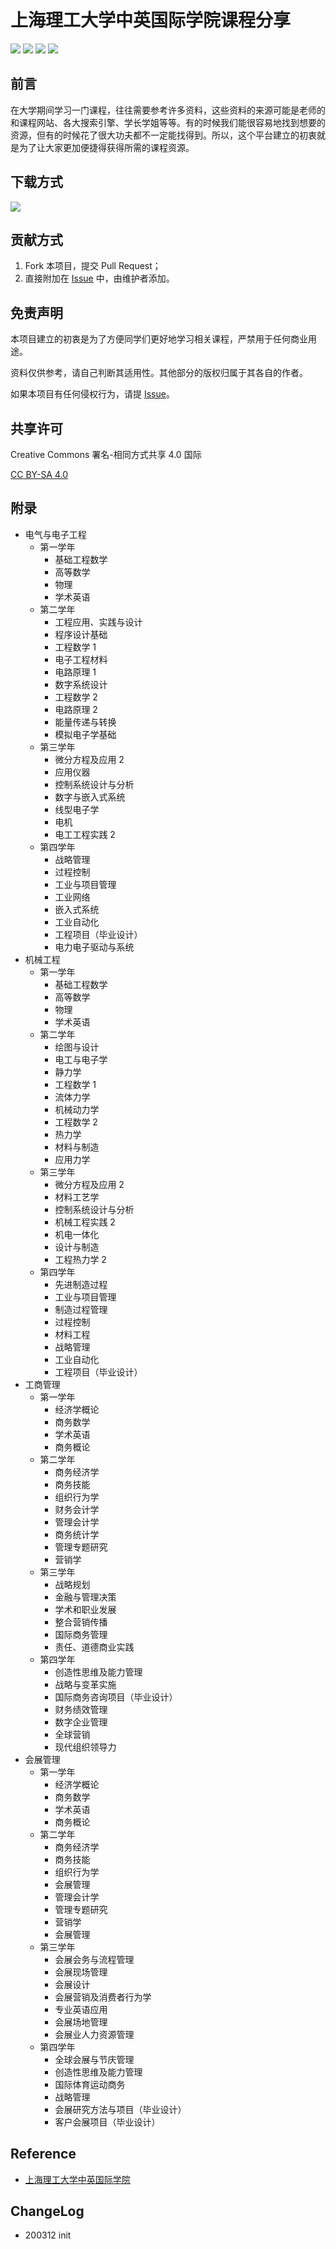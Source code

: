 # 上海理工大学中英国际学院课程分享

[![](https://img.shields.io/github/watchers/Spehhhhh/OpenSBC.svg)](https://github.com/Spehhhhh/OpenSBC/watchers)
[![](https://img.shields.io/github/stars/Spehhhhh/OpenSBC.svg)](https://github.com/Spehhhhh/OpenSBC/stargazers)
[![](https://img.shields.io/github/forks/Spehhhhh/OpenSBC.svg)](https://github.com/Spehhhhh/OpenSBC/network/members)
[![](https://img.shields.io/github/contributors/Spehhhhh/OpenSBC.svg)](https://github.com/Spehhhhh/OpenSBC/graphs/contributors)

## 前言

在大学期间学习一门课程，往往需要参考许多资料，这些资料的来源可能是老师的和课程网站、各大搜索引擎、学长学姐等等。有的时候我们能很容易地找到想要的资源，但有的时候花了很大功夫都不一定能找得到。所以，这个平台建立的初衷就是为了让大家更加便捷得获得所需的课程资源。

## 下载方式

[![](https://img.shields.io/badge/%F0%9F%A4%96-release%20notes-00B2EE.svg)](https://github.com/Spehhhhh/OpenSBC/releases)

## 贡献方式

1. Fork 本项目，提交 Pull Request；
2. 直接附加在 [Issue](https://github.com/Spehhhhh/OpenSBC/issues) 中，由维护者添加。

## 免责声明

本项目建立的初衷是为了方便同学们更好地学习相关课程，严禁用于任何商业用途。

资料仅供参考，请自己判断其适用性。其他部分的版权归属于其各自的作者。

如果本项目有任何侵权行为，请提 [Issue](https://github.com/Spehhhhh/OpenSBC/issues)。

## 共享许可

Creative Commons 署名-相同方式共享 4.0 国际

[CC BY-SA 4.0](https://creativecommons.org/licenses/by-sa/4.0/deed.zh)

## 附录

- 电气与电子工程
    - 第一学年
        - 基础工程数学
        - 高等数学
        - 物理
        - 学术英语
    - 第二学年
        - 工程应用、实践与设计
        - 程序设计基础
        - 工程数学 1
        - 电子工程材料
        - 电路原理 1
        - 数字系统设计
        - 工程数学 2
        - 电路原理 2
        - 能量传递与转换
        - 模拟电子学基础
    - 第三学年
        - 微分方程及应用 2
        - 应用仪器
        - 控制系统设计与分析
        - 数字与嵌入式系统
        - 线型电子学
        - 电机
        - 电工工程实践 2
    - 第四学年
        - 战略管理
        - 过程控制
        - 工业与项目管理
        - 工业网络
        - 嵌入式系统
        - 工业自动化
        - 工程项目（毕业设计）
        - 电力电子驱动与系统
- 机械工程
    - 第一学年
        - 基础工程数学
        - 高等数学
        - 物理
        - 学术英语
    - 第二学年
        - 绘图与设计
        - 电工与电子学
        - 静力学
        - 工程数学 1
        - 流体力学
        - 机械动力学
        - 工程数学 2
        - 热力学
        - 材料与制造
        - 应用力学
    - 第三学年
        - 微分方程及应用 2
        - 材料工艺学
        - 控制系统设计与分析
        - 机械工程实践 2
        - 机电一体化
        - 设计与制造
        - 工程热力学 2
    - 第四学年
        - 先进制造过程
        - 工业与项目管理
        - 制造过程管理
        - 过程控制
        - 材料工程
        - 战略管理
        - 工业自动化
        - 工程项目（毕业设计）
- 工商管理
    - 第一学年
        - 经济学概论
        - 商务数学
        - 学术英语
        - 商务概论
    - 第二学年
        - 商务经济学
        - 商务技能
        - 组织行为学
        - 财务会计学
        - 管理会计学
        - 商务统计学
        - 管理专题研究
        - 营销学
    - 第三学年
        - 战略规划
        - 金融与管理决策
        - 学术和职业发展
        - 整合营销传播
        - 国际商务管理
        - 责任、道德商业实践
    - 第四学年
        - 创造性思维及能力管理
        - 战略与变革实施
        - 国际商务咨询项目（毕业设计）
        - 财务绩效管理
        - 数字企业管理
        - 全球营销
        - 现代组织领导力 
- 会展管理
    - 第一学年
        - 经济学概论
        - 商务数学
        - 学术英语
        - 商务概论
    - 第二学年
        - 商务经济学
        - 商务技能
        - 组织行为学
        - 会展管理
        - 管理会计学
        - 管理专题研究
        - 营销学
        - 会展管理
    - 第三学年
        - 会展会务与流程管理
        - 会展现场管理
        - 会展设计
        - 会展营销及消费者行为学
        - 专业英语应用
        - 会展场地管理
        - 会展业人力资源管理
    - 第四学年
        - 全球会展与节庆管理
        - 创造性思维及能力管理
        - 国际体育运动商务
        - 战略管理
        - 会展研究方法与项目（毕业设计）
        - 客户会展项目（毕业设计）

## Reference

- [上海理工大学中英国际学院](http://www.sbc.usst.edu.cn/zh/main.psp)

## ChangeLog

- 200312 init
